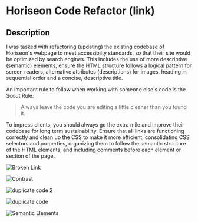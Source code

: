 # Horiseon Code Refactor (link)

## Description
I was tasked with refactoring (updating) the existing codebase of Horiseon's webpage to meet accessibilty standards, so that their site would be optimized by search engines.  This includes the use of more descriptive (semantic) elements, ensure the HTML structure follows a logical pattern for screen readers, alternative attributes (descriptions) for images, heading in sequential order and a concise, descriptive title.



An important rule to follow when working with someone else's code is the Scout Rule:

> Always leave the code you are editing a little cleaner than you found it.

To impress clients, you should always go the extra mile and improve their codebase for long term sustainability. Ensure that all links are functioning correctly and clean up the CSS to make it more efficient, consolidating CSS selectors and properties, organizing them to follow the semantic structure of the HTML elements, and including comments before each element or section of the page.

![Broken Link](https://user-images.githubusercontent.com/78812601/109421709-733f6a80-79a6-11eb-8c11-d6c1edbf4068.png)

![Contrast](https://user-images.githubusercontent.com/78812601/109421776-bbf72380-79a6-11eb-9115-433109a87266.png)

![duplicate code 2](https://user-images.githubusercontent.com/78812601/109421784-c4e7f500-79a6-11eb-95c6-520157023360.png)

![duplicate code](https://user-images.githubusercontent.com/78812601/109422462-9d465c00-79a9-11eb-927e-59b4bb8cdaff.png)

![Semantic Elements](https://user-images.githubusercontent.com/78812601/109422468-a5060080-79a9-11eb-820e-b8fb63f5cbb7.png)


